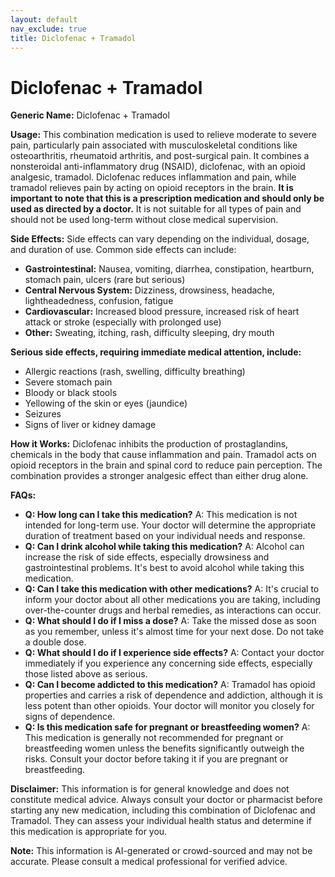 ```yaml
---
layout: default
nav_exclude: true
title: Diclofenac + Tramadol
---
```


# Diclofenac + Tramadol

**Generic Name:** Diclofenac + Tramadol

**Usage:** This combination medication is used to relieve moderate to severe pain, particularly pain associated with musculoskeletal conditions like osteoarthritis, rheumatoid arthritis, and post-surgical pain.  It combines a nonsteroidal anti-inflammatory drug (NSAID), diclofenac, with an opioid analgesic, tramadol.  Diclofenac reduces inflammation and pain, while tramadol relieves pain by acting on opioid receptors in the brain.  **It is important to note that this is a prescription medication and should only be used as directed by a doctor.**  It is not suitable for all types of pain and should not be used long-term without close medical supervision.

**Side Effects:**  Side effects can vary depending on the individual, dosage, and duration of use. Common side effects can include:

* **Gastrointestinal:** Nausea, vomiting, diarrhea, constipation, heartburn, stomach pain, ulcers (rare but serious)
* **Central Nervous System:** Dizziness, drowsiness, headache, lightheadedness, confusion, fatigue
* **Cardiovascular:** Increased blood pressure, increased risk of heart attack or stroke (especially with prolonged use)
* **Other:**  Sweating, itching, rash, difficulty sleeping, dry mouth


**Serious side effects, requiring immediate medical attention, include:**

* Allergic reactions (rash, swelling, difficulty breathing)
* Severe stomach pain
* Bloody or black stools
* Yellowing of the skin or eyes (jaundice)
* Seizures
* Signs of liver or kidney damage


**How it Works:** Diclofenac inhibits the production of prostaglandins, chemicals in the body that cause inflammation and pain. Tramadol acts on opioid receptors in the brain and spinal cord to reduce pain perception. The combination provides a stronger analgesic effect than either drug alone.


**FAQs:**

* **Q: How long can I take this medication?** A:  This medication is not intended for long-term use.  Your doctor will determine the appropriate duration of treatment based on your individual needs and response.
* **Q: Can I drink alcohol while taking this medication?** A: Alcohol can increase the risk of side effects, especially drowsiness and gastrointestinal problems. It's best to avoid alcohol while taking this medication.
* **Q: Can I take this medication with other medications?** A: It's crucial to inform your doctor about all other medications you are taking, including over-the-counter drugs and herbal remedies, as interactions can occur.
* **Q: What should I do if I miss a dose?** A: Take the missed dose as soon as you remember, unless it's almost time for your next dose. Do not take a double dose.
* **Q: What should I do if I experience side effects?** A: Contact your doctor immediately if you experience any concerning side effects, especially those listed above as serious.
* **Q: Can I become addicted to this medication?** A: Tramadol has opioid properties and carries a risk of dependence and addiction, although it is less potent than other opioids.  Your doctor will monitor you closely for signs of dependence.
* **Q: Is this medication safe for pregnant or breastfeeding women?** A: This medication is generally not recommended for pregnant or breastfeeding women unless the benefits significantly outweigh the risks. Consult your doctor before taking it if you are pregnant or breastfeeding.


**Disclaimer:** This information is for general knowledge and does not constitute medical advice. Always consult your doctor or pharmacist before starting any new medication, including this combination of Diclofenac and Tramadol. They can assess your individual health status and determine if this medication is appropriate for you.


**Note:** This information is AI-generated or crowd-sourced and may not be accurate. Please consult a medical professional for verified advice.
